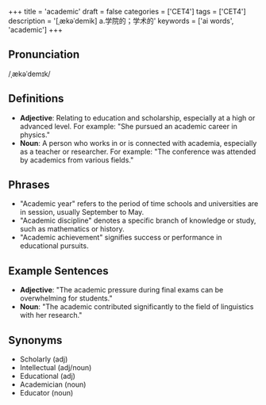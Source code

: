 +++
title = 'academic'
draft = false
categories = ['CET4']
tags = ['CET4']
description = '[ˌækəˈdemik] a.学院的；学术的'
keywords = ['ai words', 'academic']
+++

## Pronunciation
/ˌækəˈdemɪk/

## Definitions
- **Adjective**: Relating to education and scholarship, especially at a high or advanced level. For example: "She pursued an academic career in physics."
- **Noun**: A person who works in or is connected with academia, especially as a teacher or researcher. For example: "The conference was attended by academics from various fields."

## Phrases
- "Academic year" refers to the period of time schools and universities are in session, usually September to May.
- "Academic discipline" denotes a specific branch of knowledge or study, such as mathematics or history.
- "Academic achievement" signifies success or performance in educational pursuits.

## Example Sentences
- **Adjective**: "The academic pressure during final exams can be overwhelming for students."
- **Noun**: "The academic contributed significantly to the field of linguistics with her research."

## Synonyms
- Scholarly (adj)
- Intellectual (adj/noun)
- Educational (adj)
- Academician (noun)
- Educator (noun)
